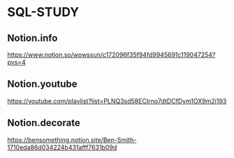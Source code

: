# SQL-STUDY

## Notion.info
https://www.notion.so/wowssun/c172096f35f94fd9945691c119047254?pvs=4

## Notion.youtube
https://youtube.com/playlist?list=PLNQ3sd58ECIrno7dtDCfDym1OX9m2j193

## Notion.decorate
https://bensomething.notion.site/Ben-Smith-1710eda86d034224b431afff7631b09d

